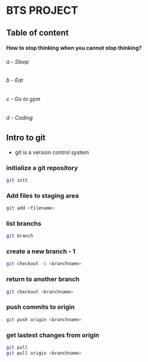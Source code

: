# BTS PROJECT

## Table of content
<h4>How to stop thinking when you cannot stop thinking?</h4>
<h6>a - Sleep </h6>
<h6>b - Eat </h6>
<h6>c - Go to gym </h6>
<h6>d - Coding </h6>

## Intro to git
- git is a version control system

### initialize a git repository
```bash
git init 
```

### Add files to staging area
```bash
git add <filename>
```

### list branchs
```bash
git branch
```
### create a new branch - 1
```bash
git checkout -b <branchname>
```
### return to another branch
```bash
git checkout <branchname>
```
### push commits to origin
```bash
git push origin <branchname>
```
### get lastest changes from origin
```bash
git pull
git pull origin <branchname>
```
